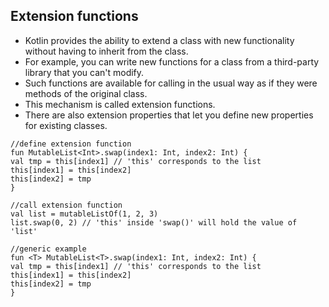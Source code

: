 ## Extension functions

- Kotlin provides the ability to extend a class with new functionality without having to inherit from the class. 
- For example, you can write new functions for a class from a third-party library that you can't modify.
- Such functions are available for calling in the usual way as if they were methods of the original class. 
- This mechanism is called extension functions.
- There are also extension properties that let you define new properties for existing classes.


````
//define extension function
fun MutableList<Int>.swap(index1: Int, index2: Int) {
val tmp = this[index1] // 'this' corresponds to the list
this[index1] = this[index2]
this[index2] = tmp
}

//call extension function
val list = mutableListOf(1, 2, 3)
list.swap(0, 2) // 'this' inside 'swap()' will hold the value of 'list'

//generic example
fun <T> MutableList<T>.swap(index1: Int, index2: Int) {
val tmp = this[index1] // 'this' corresponds to the list
this[index1] = this[index2]
this[index2] = tmp
}
````

